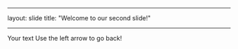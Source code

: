 
---
layout: slide
title: "Welcome to our second slide!"

---
Your text
Use the left arrow to go back!
